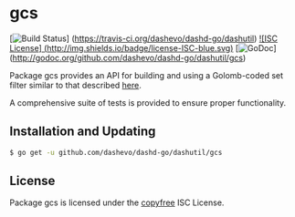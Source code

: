 gcs
==========

[![Build Status](http://img.shields.io/travis/dashevo/dashd-go/dashutil.svg)]
(https://travis-ci.org/dashevo/dashd-go/dashutil) [![ISC License]
(http://img.shields.io/badge/license-ISC-blue.svg)](http://copyfree.org)
[![GoDoc](https://godoc.org/github.com/dashevo/dashd-go/dashutil/gcs?status.png)]
(http://godoc.org/github.com/dashevo/dashd-go/dashutil/gcs)

Package gcs provides an API for building and using a Golomb-coded set filter similar to that
described [here](http://giovanni.bajo.it/post/47119962313/golomb-coded-sets-smaller-than-bloom-filters).

A comprehensive suite of tests is provided to ensure proper functionality.

## Installation and Updating

```bash
$ go get -u github.com/dashevo/dashd-go/dashutil/gcs
```

## License

Package gcs is licensed under the [copyfree](http://copyfree.org) ISC License.
